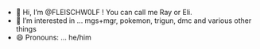 - 👋 Hi, I’m @FLEISCHW0LF ! You can call me Ray or Eli.
- 👀 I’m interested in ... mgs+mgr, pokemon, trigun, dmc and various other things
- 😄 Pronouns: ... he/him

<!---
FLEISCHW0LF/FLEISCHW0LF is a ✨ special ✨ repository because its `README.md` (this file) appears on your GitHub profile.
You can click the Preview link to take a look at your changes.
--->
